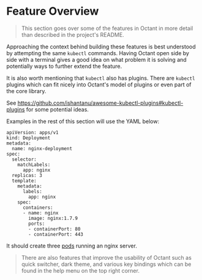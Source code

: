 # Feature Overview

> This section goes over some of the features in Octant in more detail than described in the project's README.

Approaching the context behind building these features is best understood by attempting the same `kubectl` commands. Having Octant open side by side with a terminal gives a good idea on what problem it is solving and potentially ways to further extend the feature.

It is also worth mentioning that `kubectl` also has plugins. There are `kubectl` plugins which can fit nicely into Octant's model of plugins or even part of the core library.

See https://github.com/ishantanu/awesome-kubectl-plugins#kubectl-plugins for some potential ideas.

Examples in the rest of this section will use the YAML below:

```
apiVersion: apps/v1
kind: Deployment
metadata:
  name: nginx-deployment
spec:
  selector:
    matchLabels:
      app: nginx
  replicas: 3
  template:
    metadata:
      labels:
        app: nginx
    spec:
      containers:
      - name: nginx
        image: nginx:1.7.9
        ports:
        - containerPort: 80
        - containerPort: 443
```

It should create three [pods](https://kubernetes.io/docs/concepts/workloads/pods/) running an nginx server.

> There are also features that improve the usability of Octant such as quick switcher, dark theme, and various key bindings which can be found in the help menu on the top right corner.

